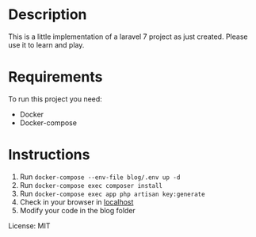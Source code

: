 # Description

This is a little implementation of a laravel 7 project as just created. Please use it to learn and play.

# Requirements

To run this project you need:

- Docker
- Docker-compose

# Instructions

1. Run `docker-compose --env-file blog/.env up -d`
2. Run `docker-compose exec composer install`
3. Run `docker-compose exec app php artisan key:generate`
4. Check in your browser in [localhost](http://localhost:8000)
5. Modify your code in the blog folder


License: MIT